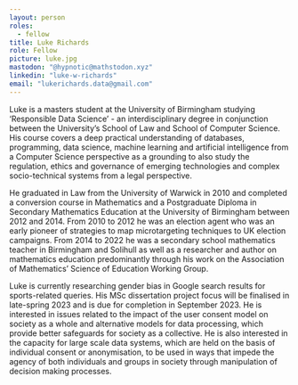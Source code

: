 ```yaml
---
layout: person
roles:
  - fellow
title: Luke Richards
role: Fellow
picture: luke.jpg
mastodon: "@hypnotic@mathstodon.xyz"
linkedin: "luke-w-richards"
email: "lukerichards.data@gmail.com"
---
```

Luke is a masters student at the University of Birmingham studying ‘Responsible Data Science’ - an interdisciplinary degree in conjunction between the University’s School of Law and School of Computer Science. His course covers a deep practical understanding of databases, programming, data science, machine learning and artificial intelligence from a Computer Science perspective as a grounding to also study the regulation, ethics and governance of emerging technologies and complex socio-technical systems from a legal perspective.

<!--more-->

He graduated in Law from the University of Warwick in 2010 and completed a conversion course in Mathematics and a Postgraduate Diploma in Secondary Mathematics Education at the University of Birmingham between 2012 and 2014. From 2010 to 2012 he was an election agent who was an early pioneer of strategies to map microtargeting techniques to UK election campaigns. From 2014 to 2022 he was a secondary school mathematics teacher in Birmingham and Solihull as well as a researcher and author on mathematics education predominantly through his work on the Association of Mathematics’ Science of Education Working Group. 

Luke is currently researching gender bias in Google search results for sports-related queries. His MSc dissertation project focus will be finalised in late-spring 2023 and is due for completion in September 2023. He is interested in issues related to the impact of the user consent model on society as a whole and alternative models for data processing, which provide better safeguards for society as a collective. He is also interested in the capacity for large scale data systems, which are held on the basis of individual consent or anonymisation, to be used in ways that impede the agency of both individuals and groups in society through manipulation of decision making processes.